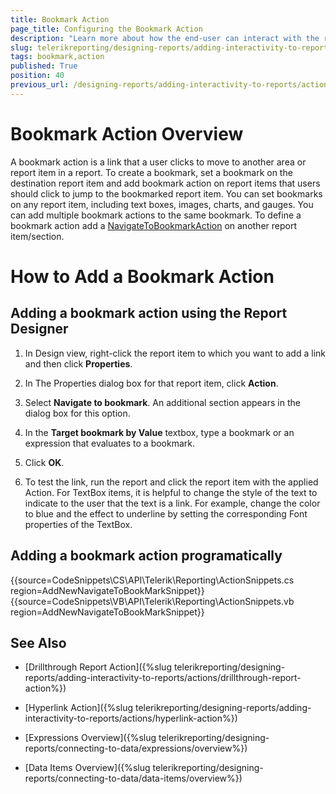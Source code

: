 ```yaml
---
title: Bookmark Action
page_title: Configuring the Bookmark Action 
description: "Learn more about how the end-user can interact with the report to move from one report area to another."
slug: telerikreporting/designing-reports/adding-interactivity-to-reports/actions/bookmark-action
tags: bookmark,action
published: True
position: 40
previous_url: /designing-reports/adding-interactivity-to-reports/actions/how-to/how-to-add-a-bookmark-action, /designing-reports-interactivity-bookmark-action, /designing-reports-interactivity-how-to-add-bookmark
---
```


# Bookmark Action Overview

A bookmark action is a link that a user clicks to move to another area or report item in a report. To create a bookmark, set a bookmark on the destination report item and add bookmark action on report items that users should click to jump to the bookmarked report item. You can set bookmarks on any report item, including text boxes, images, charts, and gauges. You can add multiple bookmark actions to the same bookmark. To define a bookmark action add a [NavigateToBookmarkAction](/api/Telerik.Reporting.NavigateToBookmarkAction) on another report item/section. 

# How to Add a Bookmark Action

## Adding a bookmark action using the Report Designer

1. In Design view, right-click the report item to which you want to add a link and then click __Properties__.

1. In The Properties dialog box for that report item, click __Action__.

1. Select __Navigate to bookmark__. An additional section appears in the dialog box for this option.

1. In the __Target bookmark by Value__  textbox, type a bookmark or an expression that 
	evaluates to a bookmark.

1. Click __OK__. 

1. To test the link, run the report and click the report item with the applied Action. For TextBox items, it is
	helpful to change the style of the text to indicate to the user that the text is a link. For example, 
	change the color to blue and the effect to underline by setting the corresponding Font properties of the TextBox.

## Adding a bookmark action programatically

{{source=CodeSnippets\CS\API\Telerik\Reporting\ActionSnippets.cs region=AddNewNavigateToBookMarkSnippet}}
{{source=CodeSnippets\VB\API\Telerik\Reporting\ActionSnippets.vb region=AddNewNavigateToBookMarkSnippet}}


## See Also

 * [Drillthrough Report Action]({%slug telerikreporting/designing-reports/adding-interactivity-to-reports/actions/drillthrough-report-action%})

 * [Hyperlink Action]({%slug telerikreporting/designing-reports/adding-interactivity-to-reports/actions/hyperlink-action%})
 
 * [Expressions Overview]({%slug telerikreporting/designing-reports/connecting-to-data/expressions/overview%})
 
 * [Data Items Overview]({%slug telerikreporting/designing-reports/connecting-to-data/data-items/overview%})
